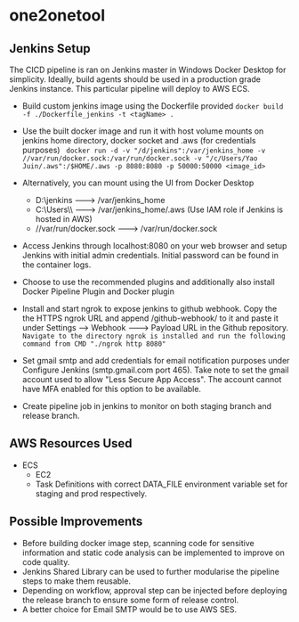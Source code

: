 # one2onetool

## Jenkins Setup

The CICD pipeline is ran on Jenkins master in Windows Docker Desktop for simplicity. Ideally, build agents should be used in a production grade Jenkins instance. This particular pipeline will deploy to AWS ECS.

- Build custom jenkins image using the Dockerfile provided
` docker build -f ./Dockerfile_jenkins -t <tagName> . `
- Use the built docker image and run it with host volume mounts on jenkins home directory, docker socket and .aws (for credentials purposes)
` docker run -d -v "/d/jenkins":/var/jenkins_home -v //var/run/docker.sock:/var/run/docker.sock -v "/c/Users/Yao Juin/.aws":/$HOME/.aws -p 8080:8080 -p 50000:50000 <image_id>`
- Alternatively, you can mount using the UI from Docker Desktop 
    - D:\jenkins ---> /var/jenkins_home
    - C:\Users\\<username>\\<aws credential folder> ---> /var/jenkins_home/.aws (Use IAM role if Jenkins is hosted in AWS)
    - //var/run/docker.sock ---> /var/run/docker.sock
 
- Access Jenkins through localhost:8080 on your web browser and setup Jenkins with initial admin credentials. Initial password can be found in the container logs.
- Choose to use the recommended plugins and additionally also install Docker Pipeline Plugin and Docker plugin
- Install and start ngrok to expose jenkins to github webhook. Copy the the HTTPS ngrok URL and append /github-webhook/ to it and paste it under Settings --> Webhook ---> Payload URL in    the Github repository.
`  Navigate to the directory ngrok is installed and run the following command from CMD "./ngrok http 8080" `
- Set gmail smtp and add credentials for email notification purposes under Configure Jenkins (smtp.gmail.com port 465). Take note to set the gmail account used to allow "Less Secure App Access". The account cannot have MFA enabled for this option to be available.
- Create pipeline job in jenkins to monitor on both staging branch and release branch. 

## AWS Resources Used

- ECS
    - EC2
    - Task Definitions with correct DATA_FILE environment variable set for staging and prod respectively.

## Possible Improvements

- Before building docker image step, scanning code for sensitive information and static code analysis can be implemented to improve on code quality.
- Jenkins Shared Library can be used to further modularise the pipeline steps to make them reusable.
- Depending on workflow, approval step can be injected before deploying the release branch to ensure some form of release control.
- A better choice for Email SMTP would be to use AWS SES.